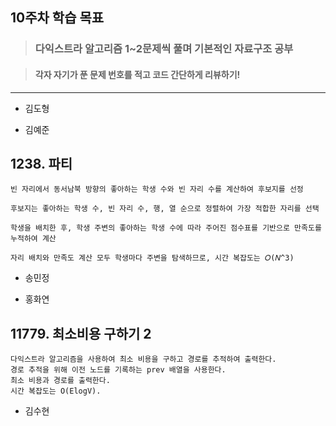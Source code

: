 ## 10주차 학습 목표
> ### 다익스트라 알고리즘 1~2문제씩 풀며 기본적인 자료구조 공부

> #### 각자 자기가 푼 문제 번호를 적고 코드 간단하게 리뷰하기! 


***
* 김도형  

    
* 김예준
## 1238. 파티

    빈 자리에서 동서남북 방향의 좋아하는 학생 수와 빈 자리 수를 계산하여 후보지를 선정
    
    후보지는 좋아하는 학생 수, 빈 자리 수, 행, 열 순으로 정렬하여 가장 적합한 자리를 선택
    
    학생을 배치한 후, 학생 주변의 좋아하는 학생 수에 따라 주어진 점수표를 기반으로 만족도를 누적하여 계산

    자리 배치와 만족도 계산 모두 학생마다 주변을 탐색하므로, 시간 복잡도는 𝑂(𝑁^3)


* 송민정

* 홍화연

## 11779. 최소비용 구하기 2
    다익스트라 알고리즘을 사용하여 최소 비용을 구하고 경로를 추적하여 출력한다.
    경로 추적을 위해 이전 노드를 기록하는 prev 배열을 사용한다.
    최소 비용과 경로를 출력한다.
    시간 복잡도는 O(ElogV).

* 김수현
